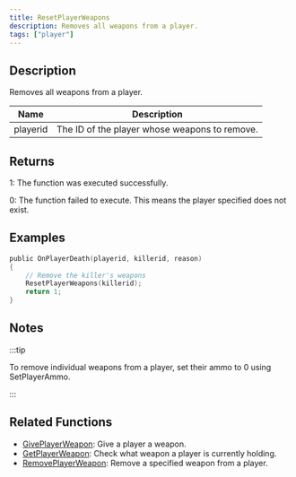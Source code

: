 ```yaml
---
title: ResetPlayerWeapons
description: Removes all weapons from a player.
tags: ["player"]
---
```


## Description

Removes all weapons from a player.

| Name     | Description                                   |
| -------- | --------------------------------------------- |
| playerid | The ID of the player whose weapons to remove. |

## Returns

1: The function was executed successfully.

0: The function failed to execute. This means the player specified does not exist.

## Examples

```c
public OnPlayerDeath(playerid, killerid, reason)
{
    // Remove the killer's weapons
    ResetPlayerWeapons(killerid);
    return 1;
}
```

## Notes

:::tip

To remove individual weapons from a player, set their ammo to 0 using SetPlayerAmmo.

:::

## Related Functions

- [GivePlayerWeapon](GivePlayerWeapon): Give a player a weapon.
- [GetPlayerWeapon](GetPlayerWeapon): Check what weapon a player is currently holding.
- [RemovePlayerWeapon](RemovePlayerWeapon): Remove a specified weapon from a player.
